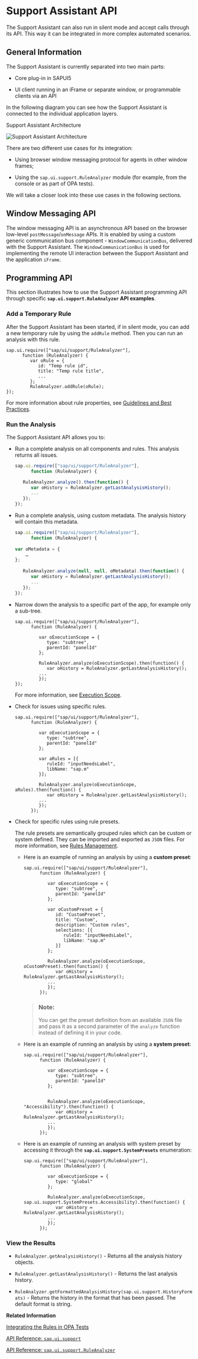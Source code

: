 <!-- loioa34eb58aaf124f538a3ead23a6cab04a -->

# Support Assistant API

The Support Assistant can also run in silent mode and accept calls through its API. This way it can be integrated in more complex automated scenarios.



<a name="loioa34eb58aaf124f538a3ead23a6cab04a__section_fzf_d3y_zy"/>

## General Information

The Support Assistant is currently separated into two main parts:

-   Core plug-in in SAPUI5

-   UI client running in an iFrame or separate window, or programmable clients via an API


In the following diagram you can see how the Support Assistant is connected to the individual application layers.

   
  
<a name="loioa34eb58aaf124f538a3ead23a6cab04a__fig_y25_ws5_41b"/>Support Assistant Architecture

 ![](images/Support_Assistant_Architecture_fad73ed.png "Support Assistant Architecture") 

There are two different use cases for its integration:

-   Using browser window messaging protocol for agents in other window frames;

-   Using the `sap.ui.support.RuleAnalyzer` module \(for example, from the console or as part of OPA tests\).


We will take a closer look into these use cases in the following sections.



<a name="loioa34eb58aaf124f538a3ead23a6cab04a__section_n33_bky_zy"/>

## Window Messaging API

The window messaging API is an asynchronous API based on the browser low-level `postMessage`/`onMessage` APIs. It is enabled by using a custom generic communication bus component - `WindowCommunicationBus`, delivered with the Support Assistant. The `WindowCommunicationBus` is used for implementing the remote UI interaction between the Support Assistant and the application `iFrame`.



<a name="loioa34eb58aaf124f538a3ead23a6cab04a__section_cgr_r3y_zy"/>

## Programming API

This section illustrates how to use the Support Assistant programming API through specific **`sap.ui.support.RuleAnalyzer` API examples**.



### Add a Temporary Rule

After the Support Assistant has been started, if in silent mode, you can add a new temporary rule by using the `addRule` method. Then you can run an analysis with this rule.

```
sap.ui.require(["sap/ui/support/RuleAnalyzer"],
      function (RuleAnalyzer) {
         var oRule = {
            id: "Temp rule id",
            title: "Temp rule title",
            ...
         };
         RuleAnalyzer.addRule(oRule);
});
```

For more information about rule properties, see [Guidelines and Best Practices](guidelines-and-best-practices-eaeea19.md).



### Run the Analysis

The Support Assistant API allows you to:

-   Run a complete analysis on all components and rules. This analysis returns all issues.

    ```js
    sap.ui.require(["sap/ui/support/RuleAnalyzer"],
          function (RuleAnalyzer) {
    
       RuleAnalyzer.analyze().then(function() {
          var oHistory = RuleAnalyzer.getLastAnalysisHistory();
          ...
       });
    });
    ```

-   Run a complete analysis, using custom metadata. The analysis history will contain this metadata.

    ```js
    sap.ui.require(["sap/ui/support/RuleAnalyzer"],
          function (RuleAnalyzer) {
    	
    var oMetadata = {
    	…
    };
    	
       RuleAnalyzer.analyze(null, null, oMetadata).then(function() {
          var oHistory = RuleAnalyzer.getLastAnalysisHistory();
          ...
       });
    });
    ```

-   Narrow down the analysis to a specific part of the app, for example only a sub-tree.

    ```
    sap.ui.require(["sap/ui/support/RuleAnalyzer"],
          function (RuleAnalyzer) {
    
             var oExecutionScope = {
                type: "subtree",
                parentId: "panelId"
             };
    
             RuleAnalyzer.analyze(oExecutionScope).then(function() {
                var oHistory = RuleAnalyzer.getLastAnalysisHistory();
             ...
             });
    });
    ```

    For more information, see [Execution Scope](execution-scope-e15067d.md).

-   Check for issues using specific rules.

    ```
    sap.ui.require(["sap/ui/support/RuleAnalyzer"],
          function (RuleAnalyzer) {
    
             var oExecutionScope = {
                type: "subtree",
                parentId: "panelId"
             };
    
             var aRules = [{
                ruleId: "inputNeedsLabel",
                libName: "sap.m"
             }];
    
             RuleAnalyzer.analyze(oExecutionScope, aRules).then(function() {
                var oHistory = RuleAnalyzer.getLastAnalysisHistory();
             ...
             });
          });
    ```

-   Check for specific rules using rule presets.

    The rule presets are semantically grouped rules which can be custom or system defined. They can be imported and exported as `JSON` files. For more information, see [Rules Management](rules-management-3fc864a.md).

    -   Here is an example of running an analysis by using a **custom preset**:

        ```
        sap.ui.require(["sap/ui/support/RuleAnalyzer"],
              function (RuleAnalyzer) {
        
                 var oExecutionScope = {
                    type: "subtree",
                    parentId: "panelId"
                 };
        
                 var oCustomPreset = {
                    id: "CustomPreset",
                    title: "Custom",
                    description: "Custom rules",
                    selections: [{
                       ruleId: "inputNeedsLabel",
                       libName: "sap.m"
                    }]
                 };
        
                 RuleAnalyzer.analyze(oExecutionScope, oCustomPreset).then(function() {
                    var oHistory = RuleAnalyzer.getLastAnalysisHistory();
                 ...
                 });
              });
        ```

        > ### Note:  
        > You can get the preset definition from an available `JSON` file and pass it as a second parameter of the `analyze` function instead of defining it in your code.

    -   Here is an example of running an analysis by using a **system preset**:

        ```
        sap.ui.require(["sap/ui/support/RuleAnalyzer"],
              function (RuleAnalyzer) {
        
                 var oExecutionScope = {
                    type: "subtree",
                    parentId: "panelId"
                 };
        
        
                 RuleAnalyzer.analyze(oExecutionScope, "Accessibility").then(function() {
                    var oHistory = RuleAnalyzer.getLastAnalysisHistory();
                 ...
                 });
              });
        ```

    -   Here is an example of running an analysis with system preset by accessing it through the **`sap.ui.support.SystemPresets`** enumeration:

        ```
        sap.ui.require(["sap/ui/support/RuleAnalyzer"],
              function (RuleAnalyzer) {
        
                 var oExecutionScope = {
                    type: "global"
                 };
        
                 RuleAnalyzer.analyze(oExecutionScope, sap.ui.support.SystemPresets.Accessibility).then(function() {
                    var oHistory = RuleAnalyzer.getLastAnalysisHistory();
                 ...
                 });
              });
        ```





### View the Results

-   `RuleAnalyzer.getAnalysisHistory()` - Returns all the analysis history objects.

-   `RuleAnalyzer.getLastAnalysisHistory()` - Returns the last analysis history.

-   `RuleAnalyzer.getFormattedAnalysisHistory(sap.ui.support.HistoryFormats)` - Returns the history in the format that has been passed. The default format is string.


**Related Information**  


[Integrating the Rules in OPA Tests](integrating-the-rules-in-opa-tests-cfabbd4.md "The Support Assistant can be used as part of an existing OPA test to cover more test aspects of the application.")

[API Reference: `sap.ui.support`](https://ui5.sap.com/#/api/sap.ui.support)

[API Reference: `sap.ui.support.RuleAnalyzer`](https://ui5.sap.com/#/api/sap.ui.support.RuleAnalyzer)

